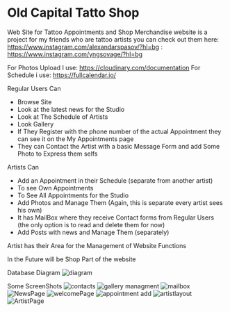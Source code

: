 # Old Capital Tatto Shop

Web Site for Tattoo Appointments and Shop Merchandise
website is a project for my friends who are tattoo artists
you can check out them here: https://www.instagram.com/alexandarspasov/?hl=bg
 : https://www.instagram.com/yngsovage/?hl=bg

For Photos Upload I use: https://cloudinary.com/documentation
For Schedule i use: https://fullcalendar.io/

Regular Users Can
+ Browse Site
+ Look at the latest news for the Studio
+ Look at The Schedule of Artists
+ Look Gallery
+ If They Register with the phone number of the actual Appointment they can see it on the My Appointments page
+ They can Contact the Artist with a basic Message Form and add Some Photo to Express them selfs

Artists Can
+ Add an Appointment in their Schedule (separate from another artist)
+ To see Own Appointments
+ To See All Appointments for the Studio
+ Add Photos and Manage Them (Again, this is separate every artist sees his own)
+ It has MailBox where they receive Contact forms from Regular Users (the only option is to read and delete them for now)
+ Add Posts with news and Manage Them (separately)

Artist has their Area for the Management of Website Functions

In the Future will be Shop Part of the website

Database Diagram
![diagram](https://user-images.githubusercontent.com/92174873/208293579-c6819a0b-6843-4ad9-b369-13fc219346e6.png)


Some ScreenShots
![contacts](https://user-images.githubusercontent.com/92174873/208293767-6dba5c18-2ae3-41ba-ba6a-c94aaa633bc8.png)
![gallery managment](https://user-images.githubusercontent.com/92174873/208293768-e06ce166-aa3e-43bd-8895-e23eedf524c7.png)
![mailbox](https://user-images.githubusercontent.com/92174873/208293770-3032d607-c699-4e9f-a4c1-79f0d45f1850.png)
![NewsPage](https://user-images.githubusercontent.com/92174873/208293771-c8079f4c-027e-43a2-9b6d-9f03be75da8e.png)
![welcomePage](https://user-images.githubusercontent.com/92174873/208293773-411d6dd0-e6ca-4e92-b992-f1bbcbdfa2ff.png)
![appointment add](https://user-images.githubusercontent.com/92174873/208293774-5cc5bf1d-c212-4e69-a023-4fae462be1ad.png)
![artistlayout](https://user-images.githubusercontent.com/92174873/208293775-082c80cb-6ee8-4de5-97c9-ffe6fd6f0036.png)
![ArtistPage](https://user-images.githubusercontent.com/92174873/208293776-8a54fa13-eba2-4016-964b-d08bab919c55.png)
